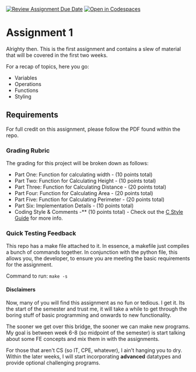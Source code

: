 [![Review Assignment Due Date](https://classroom.github.com/assets/deadline-readme-button-22041afd0340ce965d47ae6ef1cefeee28c7c493a6346c4f15d667ab976d596c.svg)](https://classroom.github.com/a/UtE11-7-)
[![Open in Codespaces](https://classroom.github.com/assets/launch-codespace-2972f46106e565e64193e422d61a12cf1da4916b45550586e14ef0a7c637dd04.svg)](https://classroom.github.com/open-in-codespaces?assignment_repo_id=15580087)
# Assignment 1

Alrighty then. This is the first assignment and contains a slew of material that will be covered in the first two weeks.

For a recap of topics, here you go:

- Variables
- Operations
- Functions
- Styling

## Requirements

For full credit on this assignment, please follow the PDF found within the repo. 

### Grading Rubric

The grading for this project will be broken down as follows:

- Part One: Function for calculating width - (10 points total)
- Part Two: Function for Calculating Height - (10 points total)
- Part Three: Function for Calculating Distance - (20 points total)
- Part Four: Function for Calculating Area - (20 points total)
- Part Five: Function for Calculating Perimeter - (20 points total)
- Part Six: Implementation Details - (10 points total)
- Coding Style & Comments -** (10 points total) - Check out the [C Style Guide](https://cop-3223-fall-2024.github.io/Overview/assignments/style-guide/) for more info.

### Quick Testing Feedback

This repo has a make file attached to it. In essence, a makefile just compiles a bunch of commands together. In conjunction with the python file, this allows you, the developer, to ensure you are meeting the basic requirements for the assignment. 

Command to run: `make -s`
  
#### Disclaimers

Now, many of you will find this assignment as no fun or tedious. I get it. Its the start of the semester and trust me, it will take a while to get through the boring stuff of basic programming and onwards to new functionality. 

The sooner we get over this bridge, the sooner we can make new programs. My goal is between week 6-8 (so midpoint of the semester) is start talking about some FE concepts and mix them in with the assignments.

For those that aren't CS (so IT, CPE, whatever), I ain't hanging you to dry. Within the later weeks, I will start incorporating **advanced** datatypes and provide optional challenging programs. 
